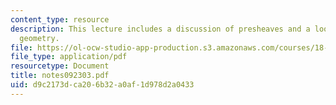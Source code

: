 ```yaml
---
content_type: resource
description: This lecture includes a discussion of presheaves and a look back at algebraic
  geometry.
file: https://ol-ocw-studio-app-production.s3.amazonaws.com/courses/18-725-algebraic-geometry-fall-2003/d9c2173dca206b32a0af1d978d2a0433_notes092303.pdf
file_type: application/pdf
resourcetype: Document
title: notes092303.pdf
uid: d9c2173d-ca20-6b32-a0af-1d978d2a0433
---
```

